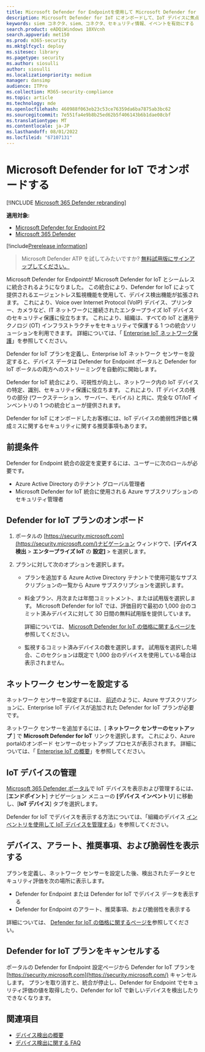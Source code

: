 ```yaml
---
title: Microsoft Defender for Endpointを使用して Microsoft Defender for IoT をオンボードする
description: Microsoft Defender for IoT にオンボードして、IoT デバイスに焦点を当てた可視性とセキュリティ評価を得ます。
keywords: siem コネクタ、siem、コネクタ、セキュリティ情報、イベントを有効にする
search.product: eADQiWindows 10XVcnh
search.appverid: met150
ms.prod: m365-security
ms.mktglfcycl: deploy
ms.sitesec: library
ms.pagetype: security
ms.author: siosulli
author: siosulli
ms.localizationpriority: medium
manager: dansimp
audience: ITPro
ms.collection: M365-security-compliance
ms.topic: article
ms.technology: mde
ms.openlocfilehash: 460988f063eb23c53ce76359da6ba7875ab3bc62
ms.sourcegitcommit: 7e551fa4e9b8b25ed62b5f406143b6b1dae08cbf
ms.translationtype: MT
ms.contentlocale: ja-JP
ms.lasthandoff: 08/01/2022
ms.locfileid: "67107131"
---
```

# <a name="onboard-with-microsoft-defender-for-iot"></a>Microsoft Defender for IoT でオンボードする

[!INCLUDE [Microsoft 365 Defender rebranding](../../includes/microsoft-defender.md)]

**適用対象:**

- [Microsoft Defender for Endpoint P2](https://go.microsoft.com/fwlink/?linkid=2154037)
- [Microsoft 365 Defender](https://go.microsoft.com/fwlink/?linkid=2118804)

[!include[Prerelease information](../../includes/prerelease.md)]

> Microsoft Defender ATP を試してみたいですか? [無料試用版にサインアップしてください。](https://signup.microsoft.com/create-account/signup?products=7f379fee-c4f9-4278-b0a1-e4c8c2fcdf7e&ru=https://aka.ms/MDEp2OpenTrial?ocid=docs-wdatp-enablesiem-abovefoldlink)

Microsoft Defender for Endpointが Microsoft Defender for IoT とシームレスに統合されるようになりました。 この統合により、Defender for IoT によって提供されるエージェントレス監視機能を使用して、デバイス検出機能が拡張されます。 これにより、Voice over Internet Protocol (VoIP) デバイス、プリンター、カメラなど、IT ネットワークに接続されたエンタープライズ IoT デバイスのセキュリティ保護に役立ちます。 これにより、組織は、すべての IoT と運用テクノロジ (OT) インフラストラクチャをセキュリティで保護する 1 つの統合ソリューションを利用できます。 詳細については、「 [Enterprise IoT ネットワーク保護](/azure/defender-for-iot/organizations/overview-eiot)」を参照してください。

Defender for IoT プランを定義し、Enterprise IoT ネットワーク センサーを設定すると、デバイス データは Defender for Endpoint ポータルと Defender for IoT ポータルの両方へのストリーミングを自動的に開始します。 

Defender for IoT 統合により、可視性が向上し、ネットワーク内の IoT デバイスの特定、識別、セキュリティ保護に役立ちます。 これにより、IT デバイスの残りの部分 (ワークステーション、サーバー、モバイル) と共に、完全な OT/IoT インベントリの 1 つの統合ビューが提供されます。

Defender for IoT にオンボードしたお客様には、IoT デバイスの脆弱性評価と構成ミスに関するセキュリティに関する推奨事項もあります。

## <a name="prerequisites"></a>前提条件

Defender for Endpoint 統合の設定を変更するには、ユーザーに次のロールが必要です。

- Azure Active Directory のテナント グローバル管理者
- Microsoft Defender for IoT 統合に使用される Azure サブスクリプションのセキュリティ管理者

## <a name="onboard-a-defender-for-iot-plan"></a>Defender for IoT プランのオンボード

1. ポータルの [https://security.microsoft.com](https://security.microsoft.com/)ナビゲーション ウィンドウで、[**デバイス検出** \> **エンタープライズ IoT** の **設定]** \> を選択します。

1. プランに対して次のオプションを選択します。

   - プランを追加する Azure Active Directory テナントで使用可能なサブスクリプションの一覧から Azure サブスクリプションを選択します。

   - 料金プラン、月次または年間コミットメント、または試用版を選択します。 Microsoft Defender for IoT では、評価目的で最初の 1,000 台のコミット済みデバイスに対して 30 日間の無料試用版を提供しています。

      詳細については、 [Microsoft Defender for IoT の価格に関するページを](https://azure.microsoft.com/pricing/details/iot-defender/)参照してください。
   
   - 監視するコミット済みデバイスの数を選択します。 試用版を選択した場合、このセクションは既定で 1,000 台のデバイスを使用している場合は表示されません。

## <a name="set-up-a-network-sensor"></a>ネットワーク センサーを設定する

ネットワーク センサーを設定するには、 [前述](#onboard-a-defender-for-iot-plan)のように、Azure サブスクリプションに、Enterprise IoT デバイスが追加された Defender for IoT プランが必要です。

ネットワーク センサーを追加するには、[ **ネットワーク センサーのセットアップ** ] で **Microsoft Defender for IoT** リンクを選択します。 これにより、Azure portalのオンボード センサーのセットアップ プロセスが表示されます。 詳細については、「 [Enterprise IoT の概要](/azure/defender-for-iot/organizations/tutorial-getting-started-eiot-sensor)」を参照してください。

## <a name="managing-your-iot-devices"></a>IoT デバイスの管理

[Microsoft 365 Defender ポータル](https://security.microsoft.com/)で IoT デバイスを表示および管理するには、[**エンドポイント**] ナビゲーション メニューの **[デバイス インベントリ**] に移動し、[**IoT デバイス**] タブを選択します。

Defender for IoT でデバイスを表示する方法については、「組織のデバイス [インベントリを使用して IoT デバイスを管理する](/azure/defender-for-iot/organizations/how-to-manage-device-inventory-for-organizations)」を参照してください。


## <a name="view-devices-alerts-recommendations-and-vulnerabilities"></a>デバイス、アラート、推奨事項、および脆弱性を表示する

プランを定義し、ネットワーク センサーを設定した後、検出されたデータとセキュリティ評価を次の場所に表示します。

- Defender for Endpoint または Defender for IoT でデバイス データを表示する
- Defender for Endpoint のアラート、推奨事項、および脆弱性を表示する

詳細については、 [Defender for IoT の価格に関するページを](https://azure.microsoft.com/pricing/details/iot-defender/)参照してください。 

## <a name="cancel-your-defender-for-iot-plan"></a>Defender for IoT プランをキャンセルする

ポータルの Defender for Endpoint 設定ページから Defender for IoT プランを [https://security.microsoft.com](https://security.microsoft.com/) キャンセルします。 プランを取り消すと、統合が停止し、Defender for Endpoint でセキュリティ評価の値を取得したり、Defender for IoT で新しいデバイスを検出したりできなくなります。

## <a name="see-also"></a>関連項目

- [デバイス検出の概要](configure-device-discovery.md)
- [デバイス検出に関する FAQ](device-discovery-faq.md)
